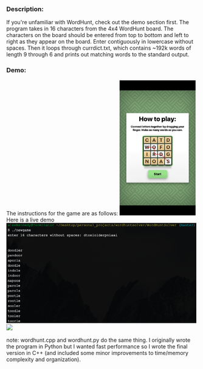 <h3>Description:</h3>
If you're unfamiliar with WordHunt, check out the demo section first. The program takes in 16 characters from the 4x4 WordHunt board. The characters on the board should be entered from top to bottom and left to right as they appear on the board. Enter contiguously in lowercase without spaces. Then it loops through currdict.txt, which contains ~192k words of length 9 through 6 and prints out matching words to the standard output.

<h3>Demo:</h3>
The instructions for the game are as follows:
<img src="demo/wordhuntinstr.png" width="200"/>
<body> Here is a live demo </body>
<img src="demo/wordhuntoutput.png" width="500"/>
<img src="demo/iphonedemo.gif" width="200"/>


note:
wordhunt.cpp and wordhunt.py do the same thing. I originally wrote the program in Python but I wanted fast performance so I wrote the final version in C++ (and included some minor improvements to time/memory complexity and organization).
